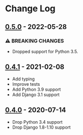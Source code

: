 # Change Log

## [0.5.0](https://github.com/dldevinc/ajax-views/tree/v0.5.0) - 2022-05-28
### ⚠ BREAKING CHANGES
- Dropped support for Python 3.5.

## [0.4.1](https://github.com/dldevinc/ajax-views/tree/v0.4.1) - 2021-02-08
- Add typing
- Improve tests
- Add Python 3.9 support
- Add Django 3.1 support

## [0.4.0](https://github.com/dldevinc/ajax-views/tree/v0.4.0) - 2020-07-14
- Drop Python 3.4 support
- Drop Django 1.8-1.10 support
